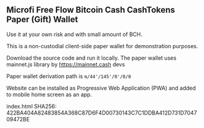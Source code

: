 ## Microfi Free Flow Bitcoin Cash CashTokens Paper (Gift) Wallet


Use it at your own risk and with small amount of BCH.

This is a non-custodial client-side paper wallet for demonstration purposes.

Download the source code and run it locally. The paper wallet uses mainnet.js library by https://mainnet.cash devs

Paper wallet derivation path is `m/44'/145'/0'/0/0`

Website can be installed as Progressive Web Application (PWA) and added to mobile home screen as an app.

index.html SHA256: 422BA404A82483854A368C87D6F4D00730143C7C1DDBA412D731D704709472BE

